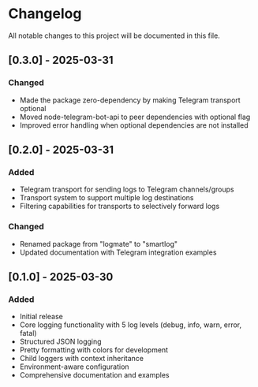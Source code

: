 # Changelog

All notable changes to this project will be documented in this file.

## [0.3.0] - 2025-03-31

### Changed
- Made the package zero-dependency by making Telegram transport optional
- Moved node-telegram-bot-api to peer dependencies with optional flag
- Improved error handling when optional dependencies are not installed

## [0.2.0] - 2025-03-31

### Added
- Telegram transport for sending logs to Telegram channels/groups
- Transport system to support multiple log destinations
- Filtering capabilities for transports to selectively forward logs

### Changed
- Renamed package from "logmate" to "smartlog"
- Updated documentation with Telegram integration examples

## [0.1.0] - 2025-03-30

### Added
- Initial release
- Core logging functionality with 5 log levels (debug, info, warn, error, fatal)
- Structured JSON logging
- Pretty formatting with colors for development
- Child loggers with context inheritance
- Environment-aware configuration
- Comprehensive documentation and examples 